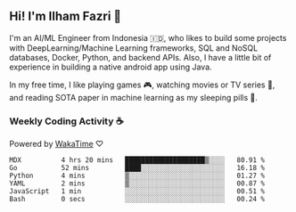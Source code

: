 ## Hi! I'm Ilham Fazri 👋

I'm an AI/ML Engineer from Indonesia 🇮🇩, who likes to build some projects with DeepLearning/Machine Learning frameworks, SQL and NoSQL databases, Docker, Python, and backend APIs. Also, I have a little bit of experience in building a native android app using Java.


In my free time, I like playing games 🎮, watching movies or TV series 🍿, and reading SOTA paper in machine learning as my sleeping pills 💊. 

### Weekly Coding Activity ☕
Powered by [WakaTime](https://wakatime.com/) ♡
<!--START_SECTION:waka-->

```text
MDX          4 hrs 20 mins   ████████████████████▒░░░░   80.91 %
Go           52 mins         ████░░░░░░░░░░░░░░░░░░░░░   16.18 %
Python       4 mins          ▒░░░░░░░░░░░░░░░░░░░░░░░░   01.27 %
YAML         2 mins          ▒░░░░░░░░░░░░░░░░░░░░░░░░   00.87 %
JavaScript   1 min           ░░░░░░░░░░░░░░░░░░░░░░░░░   00.51 %
Bash         0 secs          ░░░░░░░░░░░░░░░░░░░░░░░░░   00.24 %
```

<!--END_SECTION:waka-->
